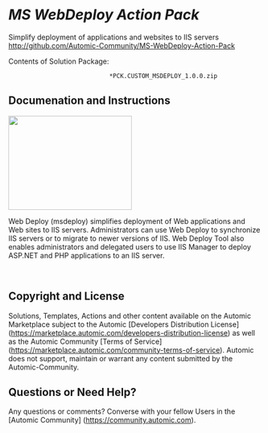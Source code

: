 *MS WebDeploy Action Pack*
=============


Simplify deployment of applications and websites to IIS servers
http://github.com/Automic-Community/MS-WebDeploy-Action-Pack

<!-- List of attached files -->
Contents of Solution Package:

						
								*PCK.CUSTOM_MSDEPLOY_1.0.0.zip
								
						


Documenation and Instructions
---

<p><img src="http://www.pngpix.com/wp-content/uploads/2016/07/PNGPIX-COM-Microsoft-Logo-PNG-Transparent-1.png" alt="" width="245" height="187" /></p>
<p>Web Deploy (msdeploy) simplifies deployment of Web applications and Web sites to IIS servers. Administrators can use Web Deploy to synchronize IIS servers or to migrate to newer versions of IIS. Web Deploy Tool also enables administrators and delegated users to use IIS Manager to deploy ASP.NET and PHP applications to an IIS server.</p>
<p>&nbsp;</p>

Copyright and License
---

Solutions, Templates, Actions and other content available on the Automic Marketplace subject to the Automic [Developers Distribution License] (https://marketplace.automic.com/developers-distribution-license) as well as the Automic Community [Terms of Service] (https://marketplace.automic.com/community-terms-of-service).
Automic does not support, maintain or warrant any content submitted by the Automic-Community.



Questions or Need Help? 
---
Any questions or comments? Converse with your fellow Users in the [Automic Community] (https://community.automic.com).